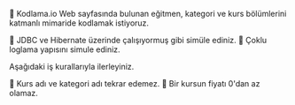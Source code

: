 🏹 Kodlama.io Web sayfasında bulunan eğitmen, kategori ve kurs bölümlerini katmanlı mimaride kodlamak istiyoruz.

📍 JDBC ve Hibernate üzerinde çalışıyormuş gibi simüle ediniz.
📍 Çoklu loglama yapısını simule ediniz.

Aşağıdaki iş kurallarıyla ilerleyiniz.
 
🌟 Kurs adı ve kategori adı tekrar edemez.
🌟 Bir kursun fiyatı 0'dan az olamaz.
